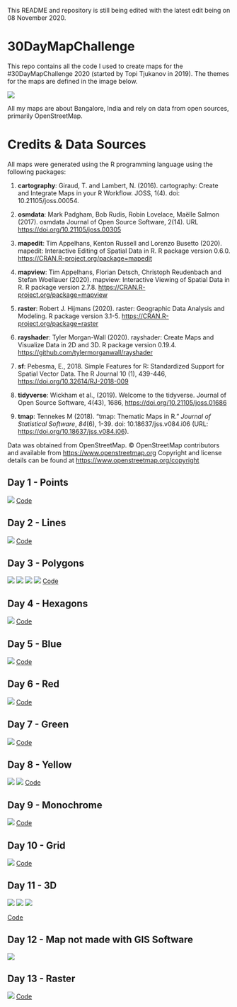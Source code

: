 This README and repository is still being edited with the latest edit being on 08 November 2020.

# 30DayMapChallenge

This repo contains all the code I used to create maps for the #30DayMapChallenge 2020 (started by Topi Tjukanov in 2019). The themes for the maps are defined in the image below.

![](map_challenge_themes_2020.jpg)

All my maps are about Bangalore, India and rely on data from open sources, primarily OpenStreetMap.

# Credits & Data Sources

All maps were generated using the R programming language using the following packages:

1. **cartography**: Giraud, T. and Lambert, N. (2016). cartography: Create and Integrate Maps in your R Workflow.
  JOSS, 1(4). doi: 10.21105/joss.00054.

2. **osmdata**: Mark Padgham, Bob Rudis, Robin Lovelace, Maëlle Salmon (2017). osmdata Journal of Open Source
  Software, 2(14). URL https://doi.org/10.21105/joss.00305

3. **mapedit**: Tim Appelhans, Kenton Russell and Lorenzo Busetto (2020). mapedit: Interactive Editing of
  Spatial Data in R. R package version 0.6.0. https://CRAN.R-project.org/package=mapedit

4. **mapview**: Tim Appelhans, Florian Detsch, Christoph Reudenbach and Stefan Woellauer (2020). mapview:
  Interactive Viewing of Spatial Data in R. R package version 2.7.8.
  https://CRAN.R-project.org/package=mapview
  
5. **raster**: Robert J. Hijmans (2020). raster: Geographic Data Analysis and Modeling. R package version
  3.1-5. https://CRAN.R-project.org/package=raster

6. **rayshader**: Tyler Morgan-Wall (2020). rayshader: Create Maps and Visualize Data in 2D and 3D. R package version 0.19.4. https://github.com/tylermorganwall/rayshader

7. **sf**: Pebesma, E., 2018. Simple Features for R: Standardized Support for Spatial Vector Data. The R
  Journal 10 (1), 439-446, https://doi.org/10.32614/RJ-2018-009

8. **tidyverse**: Wickham et al., (2019). Welcome to the tidyverse. Journal of Open Source Software, 4(43), 1686,
  https://doi.org/10.21105/joss.01686

9. **tmap**: Tennekes M (2018). “tmap: Thematic Maps in R.” _Journal of Statistical Software_, *84*(6), 1-39.
doi: 10.18637/jss.v084.i06 (URL: https://doi.org/10.18637/jss.v084.i06). 

Data was obtained from OpenStreetMap.
© OpenStreetMap contributors and available from https://www.openstreetmap.org
Copyright and license details can be found at https://www.openstreetmap.org/copyright

## Day 1 - Points

![](exports/Day1.png)
[Code](code/Day1.md)

## Day 2 - Lines

![](exports/Day2.png)
[Code](code/Day2.md)

## Day 3 - Polygons

![](exports/Day3-1.png)
![](exports/Day3-2.png)
![](exports/Day3-3.png)
![](exports/Day3-4.png)
[Code](code/Day3.md)

## Day 4 - Hexagons

![](exports/Day4.png)
[Code](code/Day4.md)

## Day 5 - Blue

![](exports/Day5.png)
[Code](code/Day5.md)

## Day 6 - Red

![](exports/Day6.png)
[Code](code/Day6.md)

## Day 7 - Green

![](exports/Day7.png)
[Code](code/Day7.md)

## Day 8 - Yellow

![](exports/Day8-1.png)
![](exports/Day8-2.png)
[Code](code/Day8.md)

## Day 9 - Monochrome

![](exports/Day9.png)
[Code](code/Day9.md)

## Day 10 - Grid

![](exports/Day10.png)
[Code](code/Day10.md)

## Day 11 - 3D

![](exports/Day11-1.png)
![](exports/Day11-2.png)
![](exports/Day11-3.png)

[Code](code/Day11.md)

## Day 12 - Map not made with GIS Software

![](exports/Day12.png)

## Day 13 - Raster

![](exports/Day13.png)
[Code](code/Day13.md)